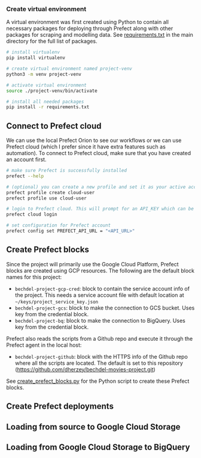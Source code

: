 ### Create virtual environment
A virtual environment was first created using Python to contain all necessary packages for deploying through Prefect along with other packages for scraping and modelling data. See [requirements.txt](https://github.com/dherzey/bechdel-movies-project/blob/main/requirements.txt) in the main directory for the full list of packages.

```bash
# install virtualenv
pip install virtualenv

# create virtual environment named project-venv
python3 -m venv project-venv

# activate virtual environment
source ./project-venv/bin/activate

# install all needed packages
pip install -r requirements.txt
```

## Connect to Prefect cloud
We can use the local Prefect Orion to see our workflows or we can use Prefect cloud (which I prefer since it have extra features such as automation). To connect to Prefect cloud, make sure that you have created an account first.
```bash
# make sure Prefect is successfully installed
prefect --help

# (optional) you can create a new profile and set it as your active account
prefect profile create cloud-user
prefect profile use cloud-user

# login to Prefect cloud. This will prompt for an API_KEY which can be generated
prefect cloud login

# set configuration for Prefect account
prefect config set PREFECT_API_URL = "<API_URL>"
```

## Create Prefect blocks
Since the project will primarily use the Google Cloud Platform, Prefect blocks are created using GCP resources. The following are the default block names for this project:
- `bechdel-project-gcp-cred`: block to contain the service account info of the project. This needs a service account file with default location at `~/keys/project_service_key.json`
- `bechdel-project-gcs`: block to make the connection to GCS bucket. Uses key from the credential block.
- `bechdel-project-bq`: block to make the  connection to BigQuery. Uses key from the credential block.

Prefect also reads the scripts from a Github repo and execute it through the Prefect agent in the local host:
- `bechdel-project-github`: block with the HTTPS info of the Github repo where all the scripts are located. The default is set to this repository (https://github.com/dherzey/bechdel-movies-project.git)

See [create_prefect_blocks.py](https://github.com/dherzey/bechdel-movies-project/blob/main/etl/create_prefect_blocks.py) for the Python script to create these Prefect blocks.

## Create Prefect deployments

## Loading from source to Google Cloud Storage

## Loading from Google Cloud Storage to BigQuery